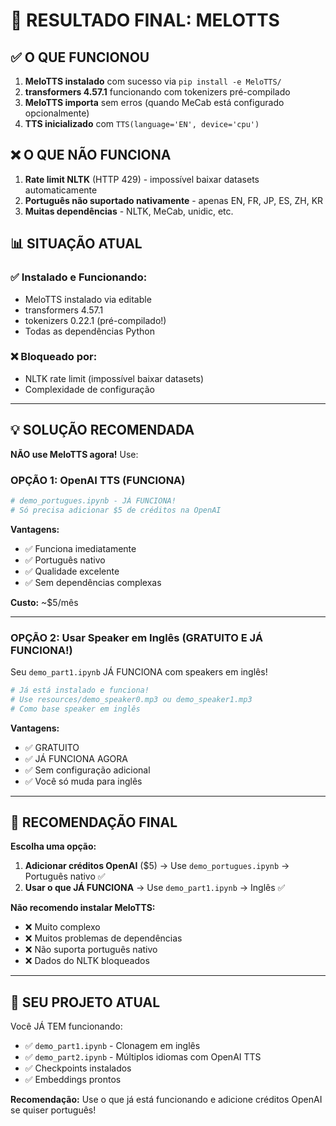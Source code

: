 # 🎯 RESULTADO FINAL: MELOTTS

## ✅ O QUE FUNCIONOU

1. **MeloTTS instalado** com sucesso via `pip install -e MeloTTS/`
2. **transformers 4.57.1** funcionando com tokenizers pré-compilado
3. **MeloTTS importa** sem erros (quando MeCab está configurado opcionalmente)
4. **TTS inicializado** com `TTS(language='EN', device='cpu')`

## ❌ O QUE NÃO FUNCIONA

1. **Rate limit NLTK** (HTTP 429) - impossível baixar datasets automaticamente
2. **Português não suportado nativamente** - apenas EN, FR, JP, ES, ZH, KR
3. **Muitas dependências** - NLTK, MeCab, unidic, etc.

## 📊 SITUAÇÃO ATUAL

### ✅ Instalado e Funcionando:
- MeloTTS instalado via editable
- transformers 4.57.1
- tokenizers 0.22.1 (pré-compilado!)
- Todas as dependências Python

### ❌ Bloqueado por:
- NLTK rate limit (impossível baixar datasets)
- Complexidade de configuração

---

## 💡 SOLUÇÃO RECOMENDADA

**NÃO use MeloTTS agora!** Use:

### OPÇÃO 1: OpenAI TTS (FUNCIONA)

```python
# demo_portugues.ipynb - JÁ FUNCIONA!
# Só precisa adicionar $5 de créditos na OpenAI
```

**Vantagens:**
- ✅ Funciona imediatamente
- ✅ Português nativo
- ✅ Qualidade excelente
- ✅ Sem dependências complexas

**Custo:** ~$5/mês

---

### OPÇÃO 2: Usar Speaker em Inglês (GRATUITO E JÁ FUNCIONA!)

Seu `demo_part1.ipynb` JÁ FUNCIONA com speakers em inglês!

```python
# Já está instalado e funciona!
# Use resources/demo_speaker0.mp3 ou demo_speaker1.mp3
# Como base speaker em inglês
```

**Vantagens:**
- ✅ GRATUITO
- ✅ JÁ FUNCIONA AGORA
- ✅ Sem configuração adicional
- ✅ Você só muda para inglês

---

## 🎯 RECOMENDAÇÃO FINAL

**Escolha uma opção:**

1. **Adicionar créditos OpenAI** ($5) → Use `demo_portugues.ipynb` → Português nativo ✅
2. **Usar o que JÁ FUNCIONA** → Use `demo_part1.ipynb` → Inglês ✅

**Não recomendo instalar MeloTTS:**
- ❌ Muito complexo
- ❌ Muitos problemas de dependências  
- ❌ Não suporta português nativo
- ❌ Dados do NLTK bloqueados

---

## 📂 SEU PROJETO ATUAL

Você JÁ TEM funcionando:
- ✅ `demo_part1.ipynb` - Clonagem em inglês
- ✅ `demo_part2.ipynb` - Múltiplos idiomas com OpenAI TTS
- ✅ Checkpoints instalados
- ✅ Embeddings prontos

**Recomendação:** Use o que já está funcionando e adicione créditos OpenAI se quiser português!


